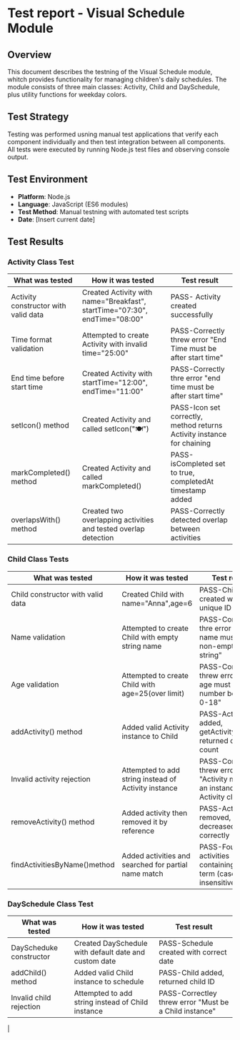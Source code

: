 # Test report - Visual Schedule Module

## Overview
This document describes the testning of the Visual Schedule module, whitch provides functionality for managing children's daily schedules. The module consists of three main classes: Activity, Child and DaySchedule, plus utility functions for weekday colors. 

## Test Strategy
Testing was performed usning manual test applications that verify each component individually and then test integration between all components. All tests were executed by running Node.js test files and observing console output. 

## Test Environment
* **Platform**: Node.js
* **Language**: JavaScript (ES6 modules)
* **Test Method**: Manual testning with automated test scripts
* **Date**: [Insert current date]

## Test Results

### Activity Class Test

| What was tested | How it was tested | Test result |
|-----------------|-------------------|-------------|
| Activity constructor with valid data | Created Activity with name="Breakfast", startTime="07:30", endTime="08:00" | PASS- Activity created successfully |
| Time format validation | Attempted to create Activity with invalid time="25:00" | PASS-Correctly threw error "End Time must be after start time" |
| End time before start time | Created Activity with startTime="12:00", endTime="11:00" | PASS-Correctly thre error "end time must be after start time" |
| setIcon() method | Created Activity and called setIcon("🍽️") | PASS-Icon set correctly, method returns Activity instance for chaining |
| markCompleted() method | Created Activity and called markCompleted() | PASS-isCompleted set to true, completedAt timestamp added |
| overlapsWith() method | Created two overlapping activities and tested overlap detection | PASS-Correctly detected overlap between activities |

### Child Class Tests

| What was tested | How it was tested | Test result |
|-----------------|-------------------|-------------|
| Child constructor with valid data | Created Child with name="Anna",age=6 | PASS-Child created with unique ID |
| Name validation | Attempted to create Child with empty string name | PASS-Correctly thre error "Child name must be a non-empty string" |
| Age validation | Attempted to create Child with age=25(over limit) | PASS-Correctlry threw error "Child age must be number between 0-18" |
| addActivity() method | Added valid Activity instance to Child | PASS-Activity added, getActivityCount() returned correct count |
| Invalid activity rejection | Attempted to add string instead of Activity instance | PASS-Correctley threw error "Activity must be an instance of Activity class" |
| removeActivity() method | Added activity then removed it by reference | PASS-Activity removed, count decreased correctly |
| findActivitiesByName()method | Added activities and searched for partial name match | PASS-Found activities containing search term (case-insensitive) |

### DaySchedule Class Test

| What was tested | How it was tested | Test result |
|-----------------|-------------------|-------------|
| DayScheduke constructor | Created DaySchedule with default date and custom date | PASS-Schedule created with correct date |
| addChild() method | Added valid Child instance to schedule | PASS-Child added, returned child ID |
| Invalid child rejection | Attempted to add string instead of Child instance | PASS-Correctley threw error "Must be a Child instance" |
| 